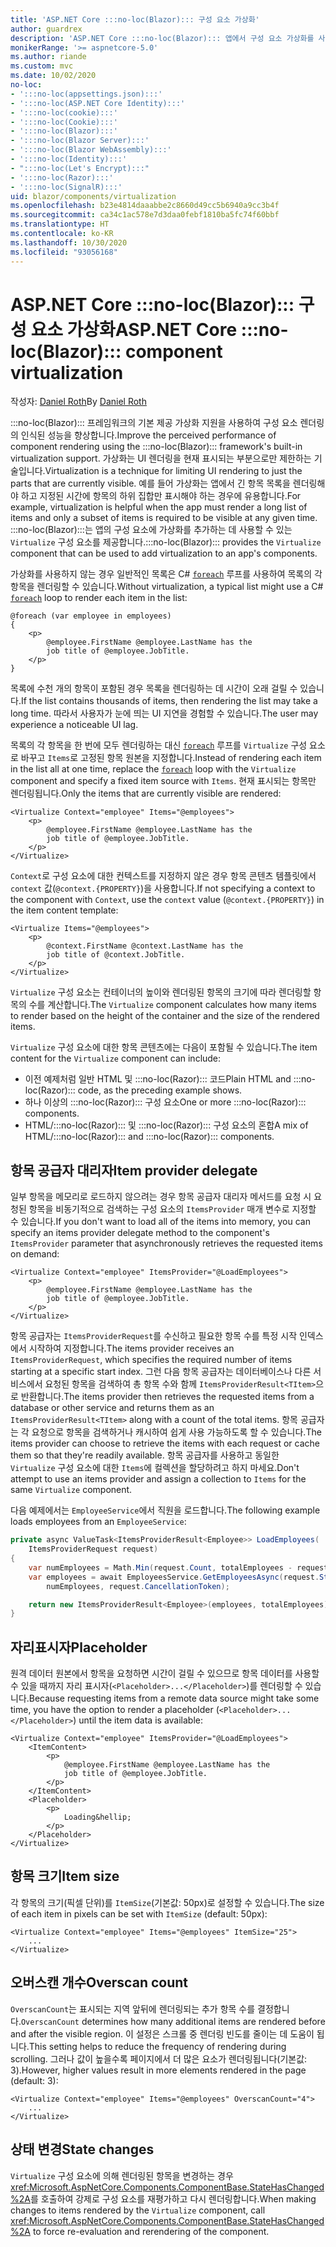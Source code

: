 ```yaml
---
title: 'ASP.NET Core :::no-loc(Blazor)::: 구성 요소 가상화'
author: guardrex
description: 'ASP.NET Core :::no-loc(Blazor)::: 앱에서 구성 요소 가상화를 사용하는 방법을 알아봅니다.'
monikerRange: '>= aspnetcore-5.0'
ms.author: riande
ms.custom: mvc
ms.date: 10/02/2020
no-loc:
- ':::no-loc(appsettings.json):::'
- ':::no-loc(ASP.NET Core Identity):::'
- ':::no-loc(cookie):::'
- ':::no-loc(Cookie):::'
- ':::no-loc(Blazor):::'
- ':::no-loc(Blazor Server):::'
- ':::no-loc(Blazor WebAssembly):::'
- ':::no-loc(Identity):::'
- ":::no-loc(Let's Encrypt):::"
- ':::no-loc(Razor):::'
- ':::no-loc(SignalR):::'
uid: blazor/components/virtualization
ms.openlocfilehash: b23e4814daaabbe2c8660d49cc5b6940a9cc3b4f
ms.sourcegitcommit: ca34c1ac578e7d3daa0febf1810ba5fc74f60bbf
ms.translationtype: HT
ms.contentlocale: ko-KR
ms.lasthandoff: 10/30/2020
ms.locfileid: "93056168"
---
```

# <a name="aspnet-core-no-locblazor-component-virtualization"></a><span data-ttu-id="f0df7-103">ASP.NET Core :::no-loc(Blazor)::: 구성 요소 가상화</span><span class="sxs-lookup"><span data-stu-id="f0df7-103">ASP.NET Core :::no-loc(Blazor)::: component virtualization</span></span>

<span data-ttu-id="f0df7-104">작성자: [Daniel Roth](https://github.com/danroth27)</span><span class="sxs-lookup"><span data-stu-id="f0df7-104">By [Daniel Roth](https://github.com/danroth27)</span></span>

<span data-ttu-id="f0df7-105">:::no-loc(Blazor)::: 프레임워크의 기본 제공 가상화 지원을 사용하여 구성 요소 렌더링의 인식된 성능을 향상합니다.</span><span class="sxs-lookup"><span data-stu-id="f0df7-105">Improve the perceived performance of component rendering using the :::no-loc(Blazor)::: framework's built-in virtualization support.</span></span> <span data-ttu-id="f0df7-106">가상화는 UI 렌더링을 현재 표시되는 부분으로만 제한하는 기술입니다.</span><span class="sxs-lookup"><span data-stu-id="f0df7-106">Virtualization is a technique for limiting UI rendering to just the parts that are currently visible.</span></span> <span data-ttu-id="f0df7-107">예를 들어 가상화는 앱에서 긴 항목 목록을 렌더링해야 하고 지정된 시간에 항목의 하위 집합만 표시해야 하는 경우에 유용합니다.</span><span class="sxs-lookup"><span data-stu-id="f0df7-107">For example, virtualization is helpful when the app must render a long list of items and only a subset of items is required to be visible at any given time.</span></span> <span data-ttu-id="f0df7-108">:::no-loc(Blazor):::는 앱의 구성 요소에 가상화를 추가하는 데 사용할 수 있는 `Virtualize` 구성 요소를 제공합니다.</span><span class="sxs-lookup"><span data-stu-id="f0df7-108">:::no-loc(Blazor)::: provides the `Virtualize` component that can be used to add virtualization to an app's components.</span></span>

<span data-ttu-id="f0df7-109">가상화를 사용하지 않는 경우 일반적인 목록은 C# [`foreach`](/dotnet/csharp/language-reference/keywords/foreach-in) 루프를 사용하여 목록의 각 항목을 렌더링할 수 있습니다.</span><span class="sxs-lookup"><span data-stu-id="f0df7-109">Without virtualization, a typical list might use a C# [`foreach`](/dotnet/csharp/language-reference/keywords/foreach-in) loop to render each item in the list:</span></span>

```razor
@foreach (var employee in employees)
{
    <p>
        @employee.FirstName @employee.LastName has the 
        job title of @employee.JobTitle.
    </p>
}
```

<span data-ttu-id="f0df7-110">목록에 수천 개의 항목이 포함된 경우 목록을 렌더링하는 데 시간이 오래 걸릴 수 있습니다.</span><span class="sxs-lookup"><span data-stu-id="f0df7-110">If the list contains thousands of items, then rendering the list may take a long time.</span></span> <span data-ttu-id="f0df7-111">따라서 사용자가 눈에 띄는 UI 지연을 경험할 수 있습니다.</span><span class="sxs-lookup"><span data-stu-id="f0df7-111">The user may experience a noticeable UI lag.</span></span>

<span data-ttu-id="f0df7-112">목록의 각 항목을 한 번에 모두 렌더링하는 대신 [`foreach`](/dotnet/csharp/language-reference/keywords/foreach-in) 루프를 `Virtualize` 구성 요소로 바꾸고 `Items`로 고정된 항목 원본을 지정합니다.</span><span class="sxs-lookup"><span data-stu-id="f0df7-112">Instead of rendering each item in the list all at one time, replace the [`foreach`](/dotnet/csharp/language-reference/keywords/foreach-in) loop with the `Virtualize` component and specify a fixed item source with `Items`.</span></span> <span data-ttu-id="f0df7-113">현재 표시되는 항목만 렌더링됩니다.</span><span class="sxs-lookup"><span data-stu-id="f0df7-113">Only the items that are currently visible are rendered:</span></span>

```razor
<Virtualize Context="employee" Items="@employees">
    <p>
        @employee.FirstName @employee.LastName has the 
        job title of @employee.JobTitle.
    </p>
</Virtualize>
```

<span data-ttu-id="f0df7-114">`Context`로 구성 요소에 대한 컨텍스트를 지정하지 않은 경우 항목 콘텐츠 템플릿에서 `context` 값(`@context.{PROPERTY}`)을 사용합니다.</span><span class="sxs-lookup"><span data-stu-id="f0df7-114">If not specifying a context to the component with `Context`, use the `context` value (`@context.{PROPERTY}`) in the item content template:</span></span>

```razor
<Virtualize Items="@employees">
    <p>
        @context.FirstName @context.LastName has the 
        job title of @context.JobTitle.
    </p>
</Virtualize>
```

<span data-ttu-id="f0df7-115">`Virtualize` 구성 요소는 컨테이너의 높이와 렌더링된 항목의 크기에 따라 렌더링할 항목의 수를 계산합니다.</span><span class="sxs-lookup"><span data-stu-id="f0df7-115">The `Virtualize` component calculates how many items to render based on the height of the container and the size of the rendered items.</span></span>

<span data-ttu-id="f0df7-116">`Virtualize` 구성 요소에 대한 항목 콘텐츠에는 다음이 포함될 수 있습니다.</span><span class="sxs-lookup"><span data-stu-id="f0df7-116">The item content for the `Virtualize` component can include:</span></span>

* <span data-ttu-id="f0df7-117">이전 예제처럼 일반 HTML 및 :::no-loc(Razor)::: 코드</span><span class="sxs-lookup"><span data-stu-id="f0df7-117">Plain HTML and :::no-loc(Razor)::: code, as the preceding example shows.</span></span>
* <span data-ttu-id="f0df7-118">하나 이상의 :::no-loc(Razor)::: 구성 요소</span><span class="sxs-lookup"><span data-stu-id="f0df7-118">One or more :::no-loc(Razor)::: components.</span></span>
* <span data-ttu-id="f0df7-119">HTML/:::no-loc(Razor)::: 및 :::no-loc(Razor)::: 구성 요소의 혼합</span><span class="sxs-lookup"><span data-stu-id="f0df7-119">A mix of HTML/:::no-loc(Razor)::: and :::no-loc(Razor)::: components.</span></span>

## <a name="item-provider-delegate"></a><span data-ttu-id="f0df7-120">항목 공급자 대리자</span><span class="sxs-lookup"><span data-stu-id="f0df7-120">Item provider delegate</span></span>

<span data-ttu-id="f0df7-121">일부 항목을 메모리로 로드하지 않으려는 경우 항목 공급자 대리자 메서드를 요청 시 요청된 항목을 비동기적으로 검색하는 구성 요소의 `ItemsProvider` 매개 변수로 지정할 수 있습니다.</span><span class="sxs-lookup"><span data-stu-id="f0df7-121">If you don't want to load all of the items into memory, you can specify an items provider delegate method to the component's `ItemsProvider` parameter that asynchronously retrieves the requested items on demand:</span></span>

```razor
<Virtualize Context="employee" ItemsProvider="@LoadEmployees">
    <p>
        @employee.FirstName @employee.LastName has the 
        job title of @employee.JobTitle.
    </p>
</Virtualize>
```

<span data-ttu-id="f0df7-122">항목 공급자는 `ItemsProviderRequest`를 수신하고 필요한 항목 수를 특정 시작 인덱스에서 시작하여 지정합니다.</span><span class="sxs-lookup"><span data-stu-id="f0df7-122">The items provider receives an `ItemsProviderRequest`, which specifies the required number of items starting at a specific start index.</span></span> <span data-ttu-id="f0df7-123">그런 다음 항목 공급자는 데이터베이스나 다른 서비스에서 요청된 항목을 검색하여 총 항목 수와 함께 `ItemsProviderResult<TItem>`으로 반환합니다.</span><span class="sxs-lookup"><span data-stu-id="f0df7-123">The items provider then retrieves the requested items from a database or other service and returns them as an `ItemsProviderResult<TItem>` along with a count of the total items.</span></span> <span data-ttu-id="f0df7-124">항목 공급자는 각 요청으로 항목을 검색하거나 캐시하여 쉽게 사용 가능하도록 할 수 있습니다.</span><span class="sxs-lookup"><span data-stu-id="f0df7-124">The items provider can choose to retrieve the items with each request or cache them so that they're readily available.</span></span> <span data-ttu-id="f0df7-125">항목 공급자를 사용하고 동일한 `Virtualize` 구성 요소에 대한 `Items`에 컬렉션을 할당하려고 하지 마세요.</span><span class="sxs-lookup"><span data-stu-id="f0df7-125">Don't attempt to use an items provider and assign a collection to `Items` for the same `Virtualize` component.</span></span>

<span data-ttu-id="f0df7-126">다음 예제에서는 `EmployeeService`에서 직원을 로드합니다.</span><span class="sxs-lookup"><span data-stu-id="f0df7-126">The following example loads employees from an `EmployeeService`:</span></span>

```csharp
private async ValueTask<ItemsProviderResult<Employee>> LoadEmployees(
    ItemsProviderRequest request)
{
    var numEmployees = Math.Min(request.Count, totalEmployees - request.StartIndex);
    var employees = await EmployeesService.GetEmployeesAsync(request.StartIndex, 
        numEmployees, request.CancellationToken);

    return new ItemsProviderResult<Employee>(employees, totalEmployees);
}
```

## <a name="placeholder"></a><span data-ttu-id="f0df7-127">자리표시자</span><span class="sxs-lookup"><span data-stu-id="f0df7-127">Placeholder</span></span>

<span data-ttu-id="f0df7-128">원격 데이터 원본에서 항목을 요청하면 시간이 걸릴 수 있으므로 항목 데이터를 사용할 수 있을 때까지 자리 표시자(`<Placeholder>...</Placeholder>`)를 렌더링할 수 있습니다.</span><span class="sxs-lookup"><span data-stu-id="f0df7-128">Because requesting items from a remote data source might take some time, you have the option to render a placeholder (`<Placeholder>...</Placeholder>`) until the item data is available:</span></span>

```razor
<Virtualize Context="employee" ItemsProvider="@LoadEmployees">
    <ItemContent>
        <p>
            @employee.FirstName @employee.LastName has the 
            job title of @employee.JobTitle.
        </p>
    </ItemContent>
    <Placeholder>
        <p>
            Loading&hellip;
        </p>
    </Placeholder>
</Virtualize>
```

## <a name="item-size"></a><span data-ttu-id="f0df7-129">항목 크기</span><span class="sxs-lookup"><span data-stu-id="f0df7-129">Item size</span></span>

<span data-ttu-id="f0df7-130">각 항목의 크기(픽셀 단위)를 `ItemSize`(기본값: 50px)로 설정할 수 있습니다.</span><span class="sxs-lookup"><span data-stu-id="f0df7-130">The size of each item in pixels can be set with `ItemSize` (default: 50px):</span></span>

```razor
<Virtualize Context="employee" Items="@employees" ItemSize="25">
    ...
</Virtualize>
```

## <a name="overscan-count"></a><span data-ttu-id="f0df7-131">오버스캔 개수</span><span class="sxs-lookup"><span data-stu-id="f0df7-131">Overscan count</span></span>

<span data-ttu-id="f0df7-132">`OverscanCount`는 표시되는 지역 앞뒤에 렌더링되는 추가 항목 수를 결정합니다.</span><span class="sxs-lookup"><span data-stu-id="f0df7-132">`OverscanCount` determines how many additional items are rendered before and after the visible region.</span></span> <span data-ttu-id="f0df7-133">이 설정은 스크롤 중 렌더링 빈도를 줄이는 데 도움이 됩니다.</span><span class="sxs-lookup"><span data-stu-id="f0df7-133">This setting helps to reduce the frequency of rendering during scrolling.</span></span> <span data-ttu-id="f0df7-134">그러나 값이 높을수록 페이지에서 더 많은 요소가 렌더링됩니다(기본값: 3).</span><span class="sxs-lookup"><span data-stu-id="f0df7-134">However, higher values result in more elements rendered in the page (default: 3):</span></span>

```razor
<Virtualize Context="employee" Items="@employees" OverscanCount="4">
    ...
</Virtualize>
```

## <a name="state-changes"></a><span data-ttu-id="f0df7-135">상태 변경</span><span class="sxs-lookup"><span data-stu-id="f0df7-135">State changes</span></span>

<span data-ttu-id="f0df7-136">`Virtualize` 구성 요소에 의해 렌더링된 항목을 변경하는 경우 <xref:Microsoft.AspNetCore.Components.ComponentBase.StateHasChanged%2A>를 호출하여 강제로 구성 요소를 재평가하고 다시 렌더링합니다.</span><span class="sxs-lookup"><span data-stu-id="f0df7-136">When making changes to items rendered by the `Virtualize` component, call <xref:Microsoft.AspNetCore.Components.ComponentBase.StateHasChanged%2A> to force re-evaluation and rerendering of the component.</span></span>
